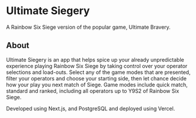 # Ultimate Siegery
A Rainbow Six Siege version of the popular game, Ultimate Bravery.

## About
Ultimate Siegery is an app that helps spice up your already unpredictable experience playing Rainbow Six Siege by taking control over your operator selections and load-outs. Select any of the game modes that are presented, filter your operators and choose your starting side, then let chance decide how your play you next match of Siege. Game modes include quick match, standard and ranked, including all operators up to Y9S2 of Rainbow Six Siege. 

Developed using Next.js, and PostgreSQL and deployed using Vercel.


   

